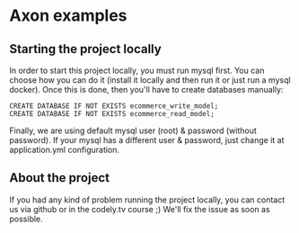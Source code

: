 # Axon examples

## Starting the project locally
In order to start this project locally, you must run mysql first. 
You can choose how you can do it (install it locally and then run it or just run a mysql docker).
Once this is done, then you'll have to create databases manually:

```
CREATE DATABASE IF NOT EXISTS ecommerce_write_model;
CREATE DATABASE IF NOT EXISTS ecommerce_read_model;
``` 

Finally, we are using default mysql user (root) & password (without password). 
If your mysql has a different user & password, just change it at application.yml configuration.

## About the project

If you had any kind of problem running the project locally, you can contact us via github or in the codely.tv course ;)
We'll fix the issue as soon as possible.